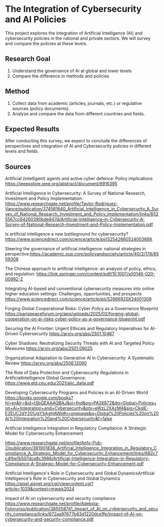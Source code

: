 # The Integration of Cybersecurity and AI Policies
This project explores the integration of Artificial Intelligence (AI) and cybersecurity policies in the national and private sectors. We will survey and compare the policies at these levels.

## Research Goal
1. Understand the governance of AI at global and lower levels
2. Compare the difference in methods and policies

## Method
1. Collect data from academic (articles, journals, etc.) or regulative sources (policy documents).
2. Analyze and compare the data from different countries and fields.

## Expected Results
After conducting this survey, we expect to conclude the differences of perspectives and integration of AI and Cybersecurity policies in different levels and fields.



## Sources
Artificial (intelligent) agents and active cyber defence: Policy implications
 https://ieeexplore.ieee.org/abstract/document/6916395

Artificial Intelligence in Cybersecurity: A Survey of National Research, Investment and Policy Implementation:
https://www.researchgate.net/profile/Taylor-Rodriguez-Vance/publication/374581640_Artificial_Intelligence_in_Cybersecurity_A_Survey_of_National_Research_Investment_and_Policy_Implementation/links/6525567cc64260390bde847d/Artificial-Intelligence-in-Cybersecurity-A-Survey-of-National-Research-Investment-and-Policy-Implementation.pdf

Is artificial intelligence a new battleground for cybersecurity?
https://www.sciencedirect.com/science/article/pii/S254266052400369X


Steering the governance of artificial intelligence: national strategies in perspective:https://academic.oup.com/policyandsociety/article/40/2/178/6509308

The Chinese approach to artificial intelligence: an analysis of policy, ethics, and regulation: https://link.springer.com/content/pdf/10.1007/s00146-020-00992-2



Integrating AI-based and conventional cybersecurity measures into online higher education settings: Challenges, opportunities, and prospects
https://www.sciencedirect.com/science/article/pii/S2666920X24001309


Forging Global Cooperational Risks: Cyber Policy as a Governance Blueprint
https://parispeaceforum.org/app/uploads/2025/02/forging-global-cooperation-on-ai-risks-cyber-policy-as-a-governance-blueprint.pdf


Securing the AI Frontier: Urgent Ethicals and Regulatory Imperatives for AI-Driven Cybersecurity
https://arxiv.org/abs/2501.10467


Cyber Shadows: Neutralizing Security Threats with AI and Targeted Policy Measures https://arxiv.org/abs/2501.09025
 
Organizational Adaptation to Generative AI in Cybersecurity: A Systematic Review
https://arxiv.org/abs/2506.12060


The Role of Data Protection and Cybersecurity Regulations in ArtificialIntelligence Global Governance:
https://www.etd.ceu.edu/2021/alic_dalia.pdf


Developing Cybersecurity Programs and Policies in an AI-Driven World
https://books.google.com/books?hl=en&lr=&id=tSbQEAAAQBAJ&oi=fnd&pg=PA26872&dq=Global+Policies+on+Ai+Integration+and+Cybersecurity&ots=eWzL2XAzM4&sig=CkglE-E2EUC2dY201JgYSAgHAWo#v=onepage&q=Global%20Policies%20on%20Ai%20Integration%20and%20Cybersecurity&f=false


Artificial Intelligence Integration in Regulatory Compliance: A Strategic Model for
Cybersecurity Enhancement

https://www.researchgate.net/profile/Anfo-Pub-2/publication/391901838_Artificial_Intelligence_Integration_in_Regulatory_Compliance_A_Strategic_Model_for_Cybersecurity_Enhancement/links/682c7c4fbe1b507dce8c3986/Artificial-Intelligence-Integration-in-Regulatory-Compliance-A-Strategic-Model-for-Cybersecurity-Enhancement.pdf



Artificial Intelligence's Role in Cybersecurity and Global DynamicsArtificial Intelligence's Role in Cybersecurity and Global Dynamics
https://aisel.aisnet.org/cgi/viewcontent.cgi?article=1029&context=mwais2024

Impact of AI on cybersecurity and security compliance
https://www.researchgate.net/profile/Adebola-Folorunso/publication/385558741_Impact_of_AI_on_cybersecurity_and_security_compliance/links/672aa97677b63d1220dce1fe/Impact-of-AI-on-cybersecurity-and-security-compliance.pdf
